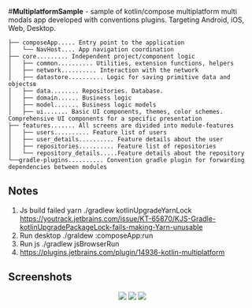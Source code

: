 #<b>MultiplatformSample</b> - sample of kotlin/compose multiplatform multi modals app developed with conventions plugins.
Targeting Android, iOS, Web, Desktop.

``` text
├── composeApp..... Entry point to the application
│   └── NavHost.... App navigation coordination
├── core......... Independent project/component logic
│   ├── common.......... Utilities, extension functions, helpers
│   ├── network.......... Interaction with the network
│   ├── datastore.......... Logic for saving primitive data and objectsв
│   ├── data........ Repositories. Database.
│   ├── domain...... Business logic
│   ├── model....... Business logic models
│   ├── ui....... Basic UI components, themes, color schemes. Comprehensive UI components for a specific presentation
├── features....... All screens are divided into module-features
│   ├── users.......... Feature list of users
│   ├── user_details.......... Feature details about the user
│   ├── repositories.......... Feature list of repositories
│   └── repository_details.....Feature details about the repository
└──gradle-plugins.......... Convention gradle plugin for forwarding dependencies between modules
```

## Notes
1) Js build failed yarn ./gradlew kotlinUpgradeYarnLock
https://youtrack.jetbrains.com/issue/KT-65870/KJS-Gradle-kotlinUpgradePackageLock-fails-making-Yarn-unusable
2) Run desktop ./graldew :composeApp:run
3) Run js ./gradlew jsBrowserRun
4) https://plugins.jetbrains.com/plugin/14936-kotlin-multiplatform


## Screenshots
<p align="center">
<img src="https://github.com/user-attachments/assets/30ce1f08-b9ae-4f2a-8baf-27c1549b7059"/>
<img src="https://github.com/user-attachments/assets/8d96b474-3677-4796-835a-e5b609b51e53"/>
<img src="https://github.com/user-attachments/assets/8010a8e3-987d-4e15-a5c9-f5d7a0e526bc"/>
</p>
